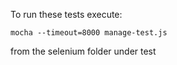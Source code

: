 

 To run these tests execute:

  ```shell
  mocha --timeout=8000 manage-test.js
  ```
  
from the selenium folder under test